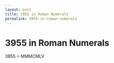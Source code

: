 ```yaml
---
layout: post
title: 3955 in Roman Numerals
permalink: 3955-in-roman-numerals
---
```


# 3955 in Roman Numerals

3955 = MMMCMLV
